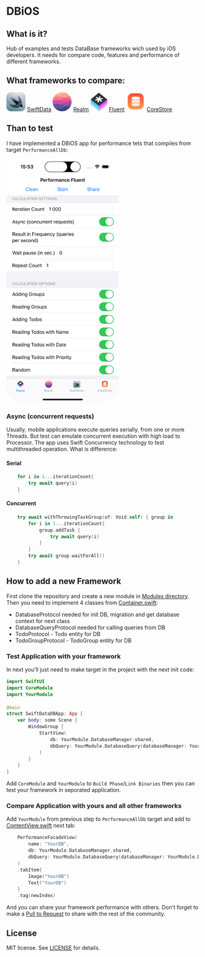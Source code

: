 
# DBiOS

## What is it?

Hub of examples and tests DataBase frameworks wich used by iOS developers.
It needs for compare code, features and performance of different frameworks.

## What frameworks to compare:

![SwiftData](Docs/SwiftData.png) [SwiftData](https://developer.apple.com/documentation/SwiftData)
![Realm](Docs/Realm.png) [Realm](https://github.com/realm/realm-swift)
![Fluent](Docs/Fluent.png) [Fluent](https://github.getafreenode.com/vapor/fluent-sqlite-driver)
![CoreStore](Docs/CoreStore.png) [CoreStore](https://github.com/JohnEstropia/CoreStore)

## Than to test

I have implemented a DBiOS app for performance tets that compiles from target `PerformanceAllDb`:

<img src="Docs/Screen1.png" alt="Screen" style="height:639px;"/>

### Async (concurrent requests)

Usually, mobile applications execute queries serially, from one or more Threads. 
But test can emulate concurrent execution with high load to Processor.
The app uses Swift Concurrency technology to test multithreaded operation.
What is difference:

#### Serial

```swift
    for i in 1...iterationCount{
        try await query(i)
    }
```

#### Concurrent

```swift
    try await withThrowingTaskGroup(of: Void.self) { group in
        for i in 1...iterationCount{
            group.addTask {
                try await query(i)
            }
        }
        try await group.waitForAll()
    }
```

## How to add a new Framework

First clone the repository and create a new module in [Modules directory](DBiOS/Modules).
Then you need to implement 4 classes from [Container.swift](DBiOS/Modules/CoreModule/Sources/CoreModule/Container.swift):
* DatabaseProtocol needed for init DB, migration and get database context for next class
* DatabaseQueryProtocol needed for calling queries from DB
* TodoProtocol - Todo entity for DB
* TodoGroupProtocol - TodoGroup entity for DB

### Test Application with your framework

In next you'll just need to make target in the project with the next init code:

```swift
import SwiftUI
import CoreModule
import YourModule

@main
struct SwiftDataDBApp: App {
    var body: some Scene {
        WindowGroup {
            StartView(
                db: YourModule.DatabaseManager.shared,
                dbQuery: YourModule.DatabaseQuery(databaseManager: YourModule.DatabaseManager.shared)
            )
        }
    }
}
```

Add `CoreModule` and `YourModule` to `Build Phase`/`Link Binaries` then you can test your framework in seporated application.

### Compare Application with yours and all other frameworks

Add `YourModule` from previous step to `PerformanceAllDb` target and add to [ContentView.swift](DBiOS/PerformanceAllDb/ContentView.swift) next tab:

```swift
    PerformanceFacadeView(
        name: "YourDB", 
        db: YourModule.DatabaseManager.shared, 
        dbQuery: YourModule.DatabaseQuery(databaseManager: YourModule.DatabaseManager.shared)
    )
    .tabItem{
        Image("YourDB")
        Text("YourDB")
    }
    .tag(newIndex)
```

And you can share your framework performance with others.
Don't forget to make a [Pull to Request](https://github.com/sofbix/DBiOS/pulls) to share with the rest of the community.

## License

MIT license. See [LICENSE](LICENSE) for details.
